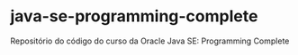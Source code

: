 # java-se-programming-complete
Repositório do código do curso da Oracle Java SE: Programming Complete
